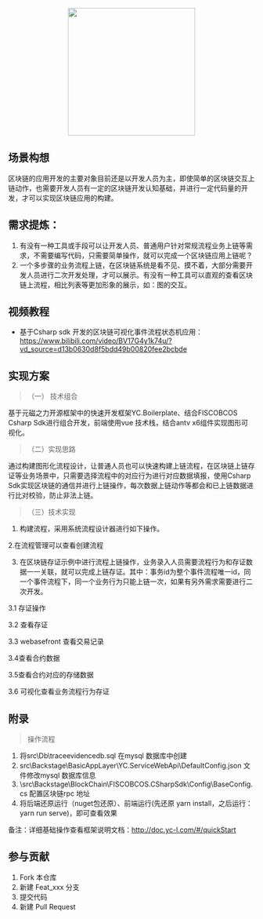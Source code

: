 <p align="center">
    <img height="260" src="https://gitee.com/yc-power/yc.boilerplate/raw/master/assets/images/logo1.png">
</p>



## 场景构想

区块链的应用开发的主要对象目前还是以开发人员为主，即使简单的区块链交互上链动作，也需要开发人员有一定的区块链开发认知基础，并进行一定代码量的开发，才可以实现区块链应用的构建。


## 需求提炼：
1. 有没有一种工具或手段可以让开发人员、普通用户针对常规流程业务上链等需求，不需要编写代码，只需要简单操作，就可以完成一个区块链应用上链呢？
2. 一个多步骤的业务流程上链，在区块链系统是看不见、摸不着，大部分需要开发人员进行二次开发处理，才可以展示。有没有一种工具可以直观的查看区块链上流程，相比列表等更加形象的展示，如：图的交互。



## 视频教程

- 基于Csharp sdk 开发的区块链可视化事件流程状态机应用： <https://www.bilibili.com/video/BV17G4y1k74u/?vd_source=d13b0630d8f5bdd49b00820fee2bcbde>


## 实现方案



> （一） 技术组合


基于元磁之力开源框架中的快速开发框架YC.Boilerplate、结合FISCOBCOS Csharp Sdk进行组合开发，前端使用vue 技术栈，结合antv x6组件实现图形可视化。

> （二）实现思路

通过构建图形化流程设计，让普通人员也可以快速构建上链流程，在区块链上链存证等业务场景中，只需要选择流程中的对应行为进行对应数据填报，使用Csharp Sdk实现区块链的通信并进行上链操作，每次数据上链动作等都会和已上链数据进行比对校验，防止非法上链。

> （三）技术实现

1. 构建流程，采用系统流程设计器进行如下操作。



2.在流程管理可以查看创建流程


3. 在区块链存证示例中进行流程上链操作，业务录入人员需要流程行为和存证数据一一关联，就可以完成上链存证。其中：事务id为整个事件流程唯一id，同一个事件流程下，同一个业务行为只能上链一次，如果有另外需求需要进行二次开发。

3.1 存证操作

3.2 查看存证

3.3 webasefront 查看交易记录

3.4查看合约数据

3.5查看合约对应的存储数据

3.6 可视化查看业务流程行为存证

##  附录

>  操作流程

1. 将src\Db\traceevidencedb.sql 在mysql 数据库中创建
2. src\Backstage\BasicAppLayer\YC.ServiceWebApi\DefaultConfig.json 文件修改mysql 数据库信息
3. \src\Backstage\BlockChain\FISCOBCOS.CSharpSdk\Config\BaseConfig.cs 配置区块链rpc 地址
4. 将后端还原运行（nuget包还原）、前端运行(先还原 yarn install，之后运行：yarn run serve)，即可查看效果
  
备注：详细基础操作查看框架说明文档：http://doc.yc-l.com/#/quickStart



## 参与贡献

1. Fork 本仓库
2. 新建 Feat_xxx 分支
3. 提交代码
4. 新建 Pull Request


